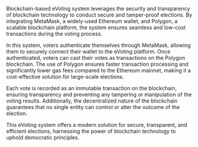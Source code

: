 Blockchain-based eVoting system leverages the security and transparency of blockchain technology to conduct secure and tamper-proof elections. By integrating MetaMask, a widely-used Ethereum wallet, and Polygon, a scalable blockchain platform, the system ensures seamless and low-cost transactions during the voting process.

In this system, voters authenticate themselves through MetaMask, allowing them to securely connect their wallet to the eVoting platform. Once authenticated, voters can cast their votes as transactions on the Polygon blockchain. The use of Polygon ensures faster transaction processing and significantly lower gas fees compared to the Ethereum mainnet, making it a cost-effective solution for large-scale elections.

Each vote is recorded as an immutable transaction on the blockchain, ensuring transparency and preventing any tampering or manipulation of the voting results. Additionally, the decentralized nature of the blockchain guarantees that no single entity can control or alter the outcome of the election.

This eVoting system offers a modern solution for secure, transparent, and efficient elections, harnessing the power of blockchain technology to uphold democratic principles.
